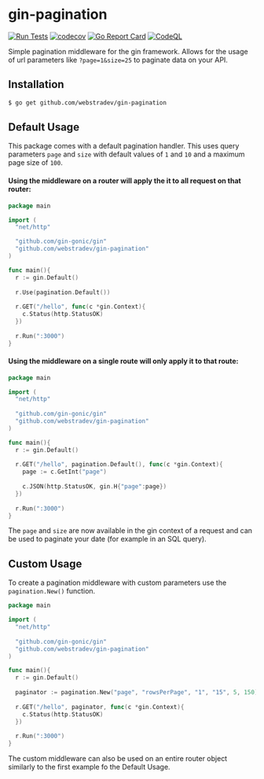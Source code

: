 # gin-pagination
[![Run Tests](https://github.com/webstradev/gin-pagination/actions/workflows/test.yml/badge.svg)](https://github.com/webstradev/gin-pagination/actions/workflows/test.yml)
[![codecov](https://codecov.io/gh/webstradev/gin-pagination/branch/master/graph/badge.svg?token=C2D4QHYHI4)](https://codecov.io/gh/webstradev/gin-pagination)
[![Go Report Card](https://goreportcard.com/badge/github.com/webstradev/gin-pagination)](https://goreportcard.com/report/github.com/webstradev/gin-pagination)
[![CodeQL](https://github.com/webstradev/gin-pagination/actions/workflows/codeql.yml/badge.svg)](https://github.com/webstradev/gin-pagination/actions/workflows/codeql.yml)

Simple pagination middleware for the gin framework. Allows for the usage of url parameters like `?page=1&size=25` to paginate data on your API.

## Installation
```bash
$ go get github.com/webstradev/gin-pagination
```

## Default Usage
This package comes with a default pagination handler. This uses query parameters `page` and `size` with default values of `1` and `10` and a maximum page size of `100`.

#### Using the middleware on a router will apply the it to all request on that router:
```go
package main

import (
  "net/http"

  "github.com/gin-gonic/gin"
  "github.com/webstradev/gin-pagination"
)

func main(){
  r := gin.Default()
  
  r.Use(pagination.Default())
  
  r.GET("/hello", func(c *gin.Context){
    c.Status(http.StatusOK)  
  })
  
  r.Run(":3000")
}
```

#### Using the middleware on a single route will only apply it to that route:
```go
package main

import (
  "net/http"
  
  "github.com/gin-gonic/gin"
  "github.com/webstradev/gin-pagination"
)

func main(){
  r := gin.Default()
  
  r.GET("/hello", pagination.Default(), func(c *gin.Context){
    page := c.GetInt("page")
  
    c.JSON(http.StatusOK, gin.H{"page":page})  
  })
  
  r.Run(":3000")
}
```
The `page` and `size` are now available in the gin context of a request and can be used to paginate your date (for example in an SQL query).

 
## Custom Usage
To create a pagination middleware with custom parameters use the `pagination.New()` function.
```go
package main

import (
  "net/http"
  
  "github.com/gin-gonic/gin"
  "github.com/webstradev/gin-pagination"
)

func main(){
  r := gin.Default()
  
  paginator := pagination.New("page", "rowsPerPage", "1", "15", 5, 150)
  
  r.GET("/hello", paginator, func(c *gin.Context){
    c.Status(http.StatusOK)  
  })
  
  r.Run(":3000")
}
```

The custom middleware can also be used on an entire router object similarly to the first example fo the Default Usage.
